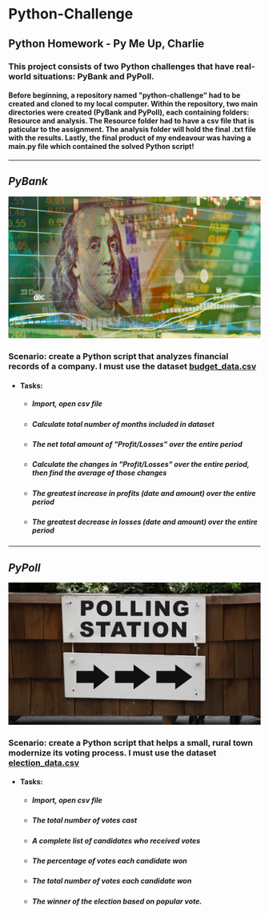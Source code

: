 
# Python-Challenge 

## Python Homework - Py Me Up, Charlie  

### This project consists of two Python challenges that have real-world situations: PyBank and PyPoll.   

#### Before beginning, a repository named "python-challenge" had to be created and cloned to my local computer. Within the repository, two main directories were created (PyBank and PyPoll), each containing folders: Resource and analysis. The Resource folder had to have a csv file that is paticular to the assignment. The analysis folder will hold the final .txt file with the results. Lastly, the final product of my endeavour was having a main.py file which contained the solved Python script!

----------------------------------------------------------------------------------

## *PyBank*

![revenue](Images/revenue-per-lead.png)

### Scenario: create a Python script that analyzes financial records of a company. I must use the dataset [budget_data.csv](PyBank/Resources/budget_data.csv)


* #### Tasks:
   * ##### Import, open csv file
   * ##### Calculate total number of months included in dataset
   * ##### The net total amount of "Profit/Losses" over the entire period
   * ##### Calculate the changes in "Profit/Losses" over the entire period, then find the average of those changes
   * ##### The greatest increase in profits (date and amount) over the entire period
   * ##### The greatest decrease in losses (date and amount) over the entire period

-----------------------------------------------------------------------------------

## *PyPoll*

![poll](Images/Vote_counting.png)

### Scenario: create a Python script that helps a small, rural town modernize its voting process. I must use the dataset [election_data.csv](PyPoll/Resources/election_data.csv)


* #### Tasks:
   * ##### Import, open csv file
   * ##### The total number of votes cast 
   * ##### A complete list of candidates who received votes
   * ##### The percentage of votes each candidate won
   * ##### The total number of votes each candidate won
   * ##### The winner of the election based on popular vote.
  
